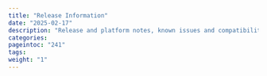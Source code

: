 ```yaml
---
title: "Release Information"
date: "2025-02-17"
description: "Release and platform notes, known issues and compatibility for EE and CE editions"
categories:
pageintoc: "241"
tags:
weight: "1"
---
```


<a id="release-information"></a>

<!--# Release Information -->
